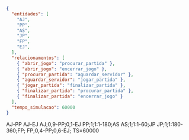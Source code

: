 
```json
{
  "entidades": [
    "AJ",
    "PP",
    "AS",
    "JP",
    "FP",
    "EJ",
  ],
  "relacionamentos": [
    { "abrir_jogo": "procurar_partida" },
    { "abrir_jogo": "encerrar_jogo" },
    { "procurar_partida": "aguardar_servidor" },
    { "aguardar_servidor": "jogar_partida" },
    { "jogar_partida": "finalizar_partida" },
    { "finalizar_partida": "procurar_partida" },
    { "finalizar_partida": "encerrar_jogo" }
  ],
  "tempo_simulacao": 60000
}
```


AJ-PP
AJ-EJ
AJ;0,9-PP;0,1-EJ
PP;1;1:1-180;AS
AS;1;1:1-60;JP
JP;1;1:180-360;FP;
FP;0,4-PP;0,6-EJ;
TS=60000
